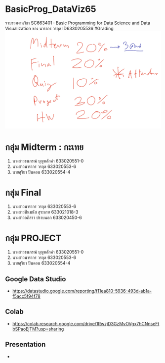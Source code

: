 # BasicProg_DataViz65
รวบรวมงานวิชา SC663401 : Basic Programming  for Data Science and Data Visualization ของ นารากร วรกุล ID6330205536
#Grading
![ggrading_image](Grading.jpg)

# กลุ่ม Midterm : กะเทย
1. นางสาวธนภรณ์ บุญหลักคำ 633020551-0
2. นางสาวนารากร วรกุล     633020553-6
3. นายสุริยา ปันดอน      633020554-4

# กลุ่ม Final
1. นางสาวนารากร วรกุล     633020553-6
2. นางสาวปิ่นมนัส สุระเกษ 633021018-3
3. นางสาวอภิสรา ปราบนอก 633020450-6

# กลุ่ม PROJECT
1. นางสาวธนภรณ์ บุญหลักคำ 633020551-0
2. นางสาวนารากร วรกุล     633020553-6
3. นายสุริยา ปันดอน      633020554-4
## Google Data Studio
  - https://datastudio.google.com/reporting/f11ea810-5936-493d-ab1a-f5acc5f94f78
## Colab
  - https://colab.research.google.com/drive/1RwzjD3GzMvOVgx7hCNnseFtbSPaoEjTM?usp=sharing
## Presentation
  -

